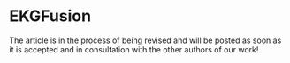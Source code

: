 # EKGFusion
The article is in the process of being revised and will be posted as soon as it is accepted and in consultation with the other authors of our work!
